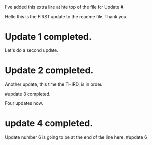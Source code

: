 I've added this extra line at hte top of the file for Update #

Hello this is the FIRST update to the readme file. Thank you.

# Update 1 completed.

Let's do a second update.

# Update 2 completed.

Another update, this time the THIRD, is in order.

#update 3 completed.

Four updates now.

# update 4 completed.

Update number 6 is going to be at the end of the line here. #update 6
